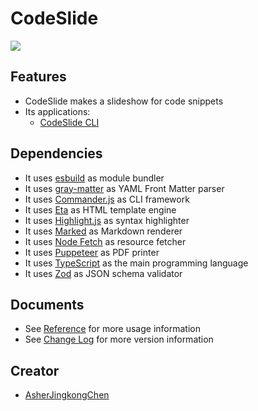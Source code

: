 # CodeSlide
[![](https://img.shields.io/npm/v/codeslide-cli?color=%230647D4&label=npm%3Acodeslide-cli&style=flat-square)](https://www.npmjs.com/package/codeslide-cli?activeTab=readme)

## Features
- CodeSlide makes a slideshow for code snippets
- Its applications:
  - [CodeSlide CLI](https://github.com/AsherJingkongChen/codeslide/tree/main/applications/cli)

## Dependencies
- It uses [esbuild](https://github.com/evanw/esbuild) as module bundler
- It uses [gray-matter](https://github.com/jonschlinkert/gray-matter) as YAML Front Matter parser
- It uses [Commander.js](https://github.com/tj/commander.js) as CLI framework
- It uses [Eta](https://github.com/eta-dev/eta) as HTML template engine
- It uses [Highlight.js](https://github.com/highlightjs/highlight.js) as syntax highlighter
- It uses [Marked](https://github.com/markedjs/marked) as Markdown renderer
- It uses [Node Fetch](https://github.com/lquixada/cross-fetch) as resource fetcher
- It uses [Puppeteer](https://github.com/puppeteer/puppeteer) as PDF printer
- It uses [TypeScript](https://www.typescriptlang.org/) as the main programming language
- It uses [Zod](https://github.com/colinhacks/zod) as JSON schema validator

## Documents
- See [Reference](https://github.com/AsherJingkongChen/codeslide/blob/main/docs/REFERENCE.md) for more usage information
- See [Change Log](https://github.com/AsherJingkongChen/codeslide/blob/main/docs/CHANGELOG.md) for more version information

## Creator
- [AsherJingkongChen](https://github.com/AsherJingkongChen)